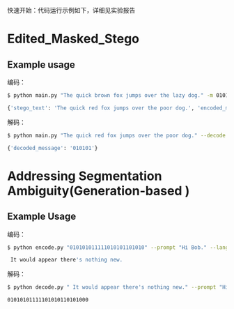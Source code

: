 快速开始：代码运行示例如下，详细见实验报告

# Edited_Masked_Stego

## Example usage
编码：
```bash
$ python main.py "The quick brown fox jumps over the lazy dog." -m 010101

{'stego_text': 'The quick red fox jumps over the poor dog.', 'encoded_message': '010101'}
```

解码：

```bash
$ python main.py "The quick red fox jumps over the poor dog." --decode

{'decoded_message': '010101'}
```

# Addressing Segmentation Ambiguity(Generation-based )

## Example Usage
编码：
```bash
$ python encode.py "010101011111010101101010" --prompt "Hi Bob." --language "en"

 It would appear there's nothing new.
```
解码：
```bash
$ python decode.py " It would appear there's nothing new." --prompt "Hi Bob." --language "en"

01010101111101010110101000
